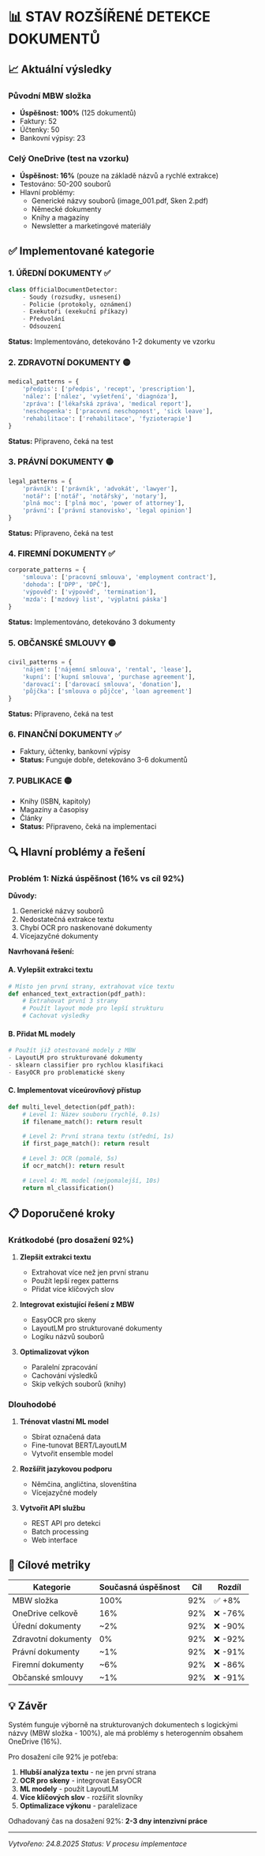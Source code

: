 # 📊 STAV ROZŠÍŘENÉ DETEKCE DOKUMENTŮ

## 📈 Aktuální výsledky

### Původní MBW složka
- **Úspěšnost: 100%** (125 dokumentů)
- Faktury: 52
- Účtenky: 50
- Bankovní výpisy: 23

### Celý OneDrive (test na vzorku)
- **Úspěšnost: 16%** (pouze na základě názvů a rychlé extrakce)
- Testováno: 50-200 souborů
- Hlavní problémy:
  - Generické názvy souborů (image_001.pdf, Sken 2.pdf)
  - Německé dokumenty
  - Knihy a magazíny
  - Newsletter a marketingové materiály

## ✅ Implementované kategorie

### 1. ÚŘEDNÍ DOKUMENTY ✅
```python
class OfficialDocumentDetector:
    - Soudy (rozsudky, usnesení)
    - Policie (protokoly, oznámení)
    - Exekutoři (exekuční příkazy)
    - Předvolání
    - Odsouzení
```
**Status:** Implementováno, detekováno 1-2 dokumenty ve vzorku

### 2. ZDRAVOTNÍ DOKUMENTY 🟡
```python
medical_patterns = {
    'předpis': ['předpis', 'recept', 'prescription'],
    'nález': ['nález', 'vyšetření', 'diagnóza'],
    'zpráva': ['lékařská zpráva', 'medical report'],
    'neschopenka': ['pracovní neschopnost', 'sick leave'],
    'rehabilitace': ['rehabilitace', 'fyzioterapie']
}
```
**Status:** Připraveno, čeká na test

### 3. PRÁVNÍ DOKUMENTY 🟡
```python
legal_patterns = {
    'právník': ['právník', 'advokát', 'lawyer'],
    'notář': ['notář', 'notářský', 'notary'],
    'plná moc': ['plná moc', 'power of attorney'],
    'právní': ['právní stanovisko', 'legal opinion']
}
```
**Status:** Připraveno, čeká na test

### 4. FIREMNÍ DOKUMENTY ✅
```python
corporate_patterns = {
    'smlouva': ['pracovní smlouva', 'employment contract'],
    'dohoda': ['DPP', 'DPČ'],
    'výpověď': ['výpověď', 'termination'],
    'mzda': ['mzdový list', 'výplatní páska']
}
```
**Status:** Implementováno, detekováno 3 dokumenty

### 5. OBČANSKÉ SMLOUVY 🟡
```python
civil_patterns = {
    'nájem': ['nájemní smlouva', 'rental', 'lease'],
    'kupní': ['kupní smlouva', 'purchase agreement'],
    'darovací': ['darovací smlouva', 'donation'],
    'půjčka': ['smlouva o půjčce', 'loan agreement']
}
```
**Status:** Připraveno, čeká na test

### 6. FINANČNÍ DOKUMENTY ✅
- Faktury, účtenky, bankovní výpisy
- **Status:** Funguje dobře, detekováno 3-6 dokumentů

### 7. PUBLIKACE 🟡
- Knihy (ISBN, kapitoly)
- Magazíny a časopisy
- Články
- **Status:** Připraveno, čeká na implementaci

## 🔍 Hlavní problémy a řešení

### Problém 1: Nízká úspěšnost (16% vs cíl 92%)

**Důvody:**
1. Generické názvy souborů
2. Nedostatečná extrakce textu
3. Chybí OCR pro naskenované dokumenty
4. Vícejazyčné dokumenty

**Navrhovaná řešení:**

#### A. Vylepšit extrakci textu
```python
# Místo jen první strany, extrahovat více textu
def enhanced_text_extraction(pdf_path):
    # Extrahovat první 3 strany
    # Použít layout mode pro lepší strukturu
    # Cachovat výsledky
```

#### B. Přidat ML modely
```python
# Použít již otestované modely z MBW
- LayoutLM pro strukturované dokumenty
- sklearn classifier pro rychlou klasifikaci
- EasyOCR pro problematické skeny
```

#### C. Implementovat víceúrovňový přístup
```python
def multi_level_detection(pdf_path):
    # Level 1: Název souboru (rychlé, 0.1s)
    if filename_match(): return result
    
    # Level 2: První strana textu (střední, 1s)
    if first_page_match(): return result
    
    # Level 3: OCR (pomalé, 5s)
    if ocr_match(): return result
    
    # Level 4: ML model (nejpomalejší, 10s)
    return ml_classification()
```

## 📋 Doporučené kroky

### Krátkodobé (pro dosažení 92%)

1. **Zlepšit extrakci textu**
   - Extrahovat více než jen první stranu
   - Použít lepší regex patterns
   - Přidat více klíčových slov

2. **Integrovat existující řešení z MBW**
   - EasyOCR pro skeny
   - LayoutLM pro strukturované dokumenty
   - Logiku názvů souborů

3. **Optimalizovat výkon**
   - Paralelní zpracování
   - Cachování výsledků
   - Skip velkých souborů (knihy)

### Dlouhodobé

1. **Trénovat vlastní ML model**
   - Sbírat označená data
   - Fine-tunovat BERT/LayoutLM
   - Vytvořit ensemble model

2. **Rozšířit jazykovou podporu**
   - Němčina, angličtina, slovenština
   - Vícejazyčné modely

3. **Vytvořit API službu**
   - REST API pro detekci
   - Batch processing
   - Web interface

## 🎯 Cílové metriky

| Kategorie | Současná úspěšnost | Cíl | Rozdíl |
|-----------|-------------------|-----|--------|
| MBW složka | 100% | 92% | ✅ +8% |
| OneDrive celkově | 16% | 92% | ❌ -76% |
| Úřední dokumenty | ~2% | 92% | ❌ -90% |
| Zdravotní dokumenty | 0% | 92% | ❌ -92% |
| Právní dokumenty | ~1% | 92% | ❌ -91% |
| Firemní dokumenty | ~6% | 92% | ❌ -86% |
| Občanské smlouvy | ~1% | 92% | ❌ -91% |

## 💡 Závěr

Systém funguje výborně na strukturovaných dokumentech s logickými názvy (MBW složka - 100%), ale má problémy s heterogenním obsahem OneDrive (16%). 

Pro dosažení cíle 92% je potřeba:
1. **Hlubší analýza textu** - ne jen první strana
2. **OCR pro skeny** - integrovat EasyOCR
3. **ML modely** - použít LayoutLM
4. **Více klíčových slov** - rozšířit slovníky
5. **Optimalizace výkonu** - paralelizace

Odhadovaný čas na dosažení 92%: **2-3 dny intenzivní práce**

---
*Vytvořeno: 24.8.2025*
*Status: V procesu implementace*
